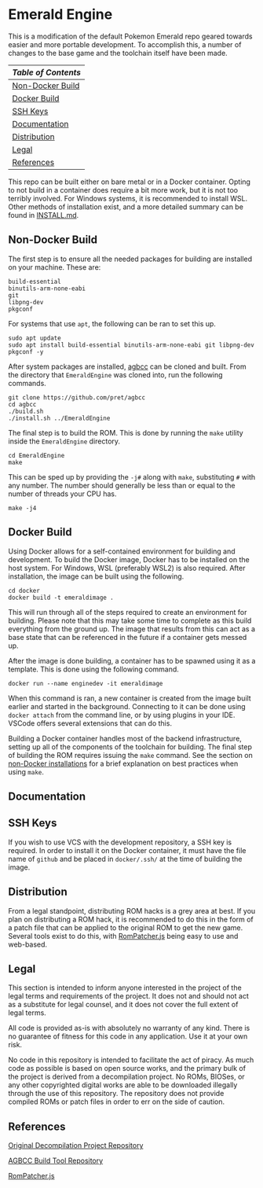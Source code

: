# Emerald Engine

This is a modification of the default Pokemon Emerald repo geared towards easier and more portable development. To
accomplish this, a number of changes to the base game and the toolchain itself have been made.

| *Table of Contents* |
|---------------------|
| [Non-Docker Build](#non-docker-build) |
| [Docker Build](#docker-build) |
| [SSH Keys](#ssh-keys) |
| [Documentation](#documentation) |
| [Distribution](#distribution) |
| [Legal](#legal) |
| [References](#references) |

This repo can be built either on bare metal or in a Docker container. Opting to not build in a container does require a
bit more work, but it is not too terribly involved. For Windows systems, it is recommended to install WSL. Other methods
of installation exist, and a more detailed summary can be found in [INSTALL.md](INSTALL.md).

## <a id=nondocker-install>Non-Docker Build</a>
The first step is to ensure all the needed packages for building are installed on your machine. These are:

```
build-essential
binutils-arm-none-eabi
git
libpng-dev
pkgconf 
```

For systems that use `apt`, the following can be ran to set this up.

```
sudo apt update
sudo apt install build-essential binutils-arm-none-eabi git libpng-dev pkgconf -y
```

After system packages are installed, [agbcc](https://github.com/pret/agbcc) can be cloned and built. From the directory
that `EmeraldEngine` was cloned into, run the following commands.

```
git clone https://github.com/pret/agbcc
cd agbcc
./build.sh
./install.sh ../EmeraldEngine
```

The final step is to build the ROM. This is done by running the `make` utility inside the `EmeraldEngine` directory.

```
cd EmeraldEngine
make
```

This can be sped up by providing the `-j#` along with `make`, substituting `#` with any number. The number should
generally be less than or equal to the number of threads your CPU has.

```
make -j4
```


## <a id=docker-install>Docker Build</a>
Using Docker allows for a self-contained environment for building and development. To build the Docker image, Docker
has to be installed on the host system. For Windows, WSL (preferably WSL2) is also required. After installation, the
image can be built using the following.

```
cd docker
docker build -t emeraldimage .
```

This will run through all of the steps required to create an environment for building. Please note that this may take
some time to complete as this build everything from the ground up. The image that results from this can act as a base
state that can be referenced in the future if a container gets messed up.

After the image is done building, a container has to be spawned using it as a template. This is done using the following
command.

```
docker run --name enginedev -it emeraldimage
```

When this command is ran, a new container is created from the image built earlier and started in the background.
Connecting to it can be done using `docker attach` from the command line, or by using plugins in your IDE. VSCode offers
several extensions that can do this.

Building a Docker container handles most of the backend infrastructure, setting up all of the components of the
toolchain for building. The final step of building the ROM requires issuing the `make` command. See the section on
[non-Docker installations](#nondocker-install) for a brief explanation on best practices when using `make`.


## <a id=documentation>Documentation</a>


## <a id=ssh-keys>SSH Keys</a>
If you wish to use VCS with the development repository, a SSH key is required. In order to install it on the Docker
container, it must have the file name of `github` and be placed in `docker/.ssh/` at the time of building the image.

## <a id=distribution>Distribution</a>
From a legal standpoint, distributing ROM hacks is a grey area at best. If you plan on distributing a ROM hack, it is
recommended to do this in the form of a patch file that can be applied to the original ROM to get the new game.
Several tools exist to do this, with [RomPatcher.js](https://github.com/marcrobledo/RomPatcher.js) being easy to use and
web-based.

## <a id=legal>Legal</a>
This section is intended to inform anyone interested in the project of the legal terms and requirements of the project.
It does not and should not act as a substitute for legal counsel, and it does not cover the full extent of legal terms.

All code is provided as-is with absolutely no warranty of any kind. There is no guarantee of fitness for this code in
any application. Use it at your own risk.

No code in this repository is intended to facilitate the act of piracy. As much code as possible is based on open source
works, and the primary bulk of the project is derived from a decompilation project. No ROMs, BIOSes, or any other
copyrighted digital works are able to be downloaded illegally through the use of this repository. The repository does
not provide compiled ROMs or patch files in order to err on the side of caution.

## <a id=references>References</a>
[Original Decompilation Project Repository](https://github.com/pret/pokeemerald)

[AGBCC Build Tool Repository](https://github.com/pret/agbcc)

[RomPatcher.js](https://github.com/marcrobledo/RomPatcher.js)
